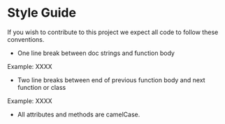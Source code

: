 Style Guide
============

If you wish to contribute to this project we expect all code to follow these conventions.

* One line break between doc strings and function body

Example:
XXXX

* Two line breaks between end of previous function body and next function or class


Example:
XXXX

* All attributes and methods are camelCase.
